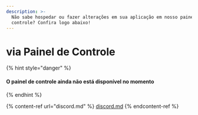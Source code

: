 ```yaml
---
description: >-
  Não sabe hospedar ou fazer alterações em sua aplicação em nosso painel de
  controle? Confira logo abaixo!
---
```


# via Painel de Controle

{% hint style="danger" %}
#### O painel de controle ainda não está disponível no momento
{% endhint %}

{% content-ref url="discord.md" %}
[discord.md](discord.md)
{% endcontent-ref %}
